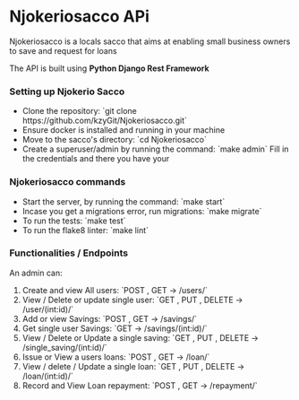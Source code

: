 # Njokeriosacco APi

Njokeriosacco is a locals sacco that aims at enabling small business owners to save and request for loans

The API is built using <b>Python Django Rest Framework</b>

<h3>Setting up Njokerio Sacco</h3>
<ul>
<li>Clone the repository: `git clone https://github.com/kzyGit/Njokeriosacco.git`</li>
<li>Ensure docker is installed and running in your machine</li>
<li>Move to the sacco's directory: `cd Njokeriosacco`</li>
<li>Create a superuser/admin by running the command: `make admin` Fill in the credentials and there you have your</li>
</ul>

<h3>Njokeriosacco commands</h3>
<ul>
<li>Start the server, by running the command: `make start`</li>

<li>Incase you get a migrations error, run migrations: `make migrate`</li>

<li>To run the tests: `make test`</li>

<li>To run the flake8 linter: `make lint`</li>
</ul>



<h3>Functionalities / Endpoints</h3>

An admin can:

<ol>
<li>Create and view All users: `POST , GET -> /users/`</li>
<li>View / Delete or update single user: `GET , PUT , DELETE -> /user/(int:id)/`</li>
<li>Add or view Savings: `POST , GET -> /savings/` </li>
<li>Get single user Savings: `GET -> /savings/(int:id)/` </li>
<li>View / Delete or Update a single saving: `GET , PUT , DELETE -> /single_saving/(int:id)/`</li>
<li>Issue or View a users loans: `POST , GET -> /loan/` </li>
<li>View / delete / Update a single loan: `GET , PUT , DELETE -> /loan/(int:id)/`</li>
<li>Record and View Loan repayment: `POST , GET -> /repayment/` </li>
</ol>


